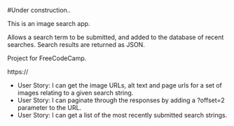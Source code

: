 #Under construction..

This is an image search app.

Allows a search term to be submitted, and added to the database of recent searches. Search results are returned as JSON.

Project for FreeCodeCamp.

https://

* User Story: I can get the image URLs, alt text and page urls for a set of images relating to a given search string.
* User Story: I can paginate through the responses by adding a ?offset=2 parameter to the URL.
* User Story: I can get a list of the most recently submitted search strings.